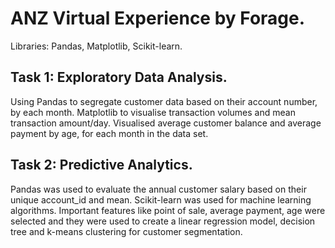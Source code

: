 # ANZ Virtual Experience by Forage.

Libraries: Pandas, Matplotlib, Scikit-learn.

## Task 1: Exploratory Data Analysis.

Using Pandas to segregate customer data based on their account number, by each month. Matplotlib to visualise transaction volumes and mean transaction amount/day. Visualised average customer balance and average payment by age, for each month in the data set.

## Task 2: Predictive Analytics.

Pandas was used to evaluate the annual customer salary based on their unique account_id and mean. Scikit-learn was used for machine learning algorithms. Important features like point of sale, average payment, age were selected and they were used to create a linear regression model, decision tree and k-means clustering for customer segmentation. 
